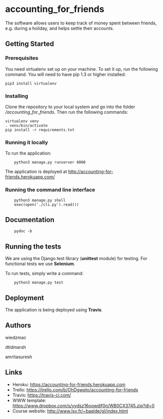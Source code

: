 # accounting_for_friends
The software allows users to keep track of money spent between friends, e.g. during a holiday, and helps settle their accounts.
## Getting Started

### Prerequisites

You need virtualenv set up on your machine.
To set it up, run the following command. You will need to have pip 1.3 or higher installed:

    pip3 install virtualenv

### Installing

Clone the repository to your local system and go into the folder _/accounting_for_friends_.
Then run the following commands:

    virtualenv venv
    . venv/bin/activate
    pip install -r requirements.txt
    
### Running it locally

To run the application:

        python3 manage.py runserver 8000
        
The application is deployed at http://accounting-for-friends.herokuapp.com/

### Running the command line interface

        python3 manage.py shell
        exec(open('./cli.py').read())

## Documentation

        pydoc -b

## Running the tests

We are using the Django test library (**unittest** module) for testing.
For functional tests we use **Selenium**.

To run tests, simply write a command:

        python3 manage.py test


## Deployment

The application is being deployed using **Travis**.

## Authors

wiedzmac

dtidmarsh

amritasuresh

## Links

* Heroku: https://accounting-for-friends.herokuapp.com
* Trello: https://trello.com/b/OhDgwqto/accounting-for-friends
* Travis: https://travis-ci.com/
* WWW template: https://www.dropbox.com/s/yydsz16oowdjf0n/WB0CX3745.zip?dl=0
* Course website: http://www.lsv.fr/~baelde/gl/index.html
